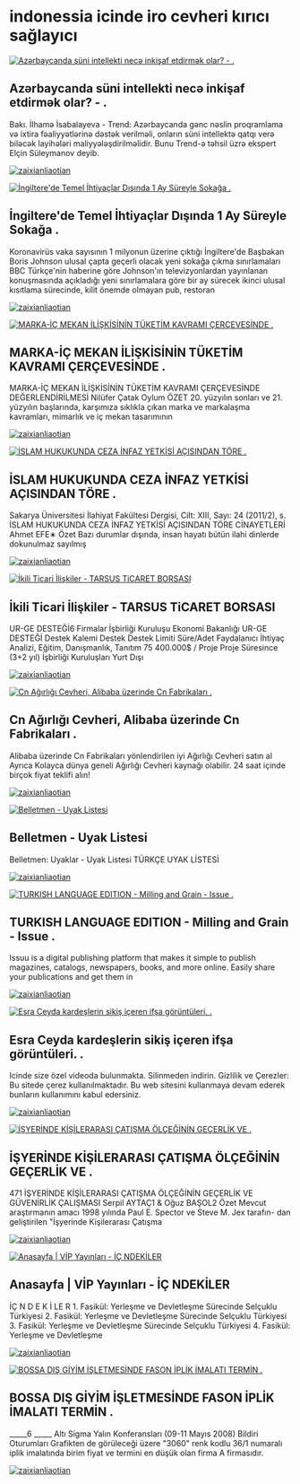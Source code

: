 # indonessia icinde iro cevheri kırıcı sağlayıcı
<a href="https://mnn.zoosnet.net/LR/Chatpre.aspx?id=MNN94995150&p=https://topgrinding.com/" target="_blank">![Azərbaycanda süni intellekti necə inkişaf etdirmək olar? - .](https://github.com/technlg/images/blob/main/20.jpg)</a>
## Azərbaycanda süni intellekti necə inkişaf etdirmək olar? - .
Bakı. İlhamə İsabalayeva - Trend: Azərbaycanda gənc nəslin proqramlama və ixtira fəaliyyətlərinə dəstək verilməli, onların süni intellektə qatqı verə biləcək layihələri maliyyələşdirilməlidir. Bunu Trend-ə təhsil üzrə ekspert Elçin Süleymanov deyib.
<a href="https://mnn.zoosnet.net/LR/Chatpre.aspx?id=MNN94995150&p=https://topgrinding.com/" target="_blank"><img src="https://github.com/technlg/images/raw/main/chat11.jpg" alt="zaixianliaotian"/></a><a href="//whatsapp.shibangsoft.com/WhatsApp.php" ><img src="https://github.com/technlg/images/raw/main/chat11.png" alt=""></a>
<a href="https://mnn.zoosnet.net/LR/Chatpre.aspx?id=MNN94995150&p=https://topgrinding.com/" target="_blank">![İngiltere'de Temel İhtiyaçlar Dışında 1 Ay Süreyle Sokağa .](https://github.com/technlg/images/blob/main/53.jpg)</a>
## İngiltere'de Temel İhtiyaçlar Dışında 1 Ay Süreyle Sokağa .
Koronavirüs vaka sayısının 1 milyonun üzerine çıktığı İngiltere'de Başbakan Boris Johnson ulusal çapta geçerli olacak yeni sokağa çıkma sınırlamaları  BBC Türkçe'nin haberine göre Johnson'ın televizyonlardan yayınlanan konuşmasında açıkladığı yeni sınırlamalara göre bir ay sürecek ikinci ulusal kısıtlama sürecinde, kilit önemde olmayan pub, restoran 
<a href="https://mnn.zoosnet.net/LR/Chatpre.aspx?id=MNN94995150&p=https://topgrinding.com/" target="_blank"><img src="https://github.com/technlg/images/raw/main/chat11.jpg" alt="zaixianliaotian"/></a><a href="//whatsapp.shibangsoft.com/WhatsApp.php" ><img src="https://github.com/technlg/images/raw/main/chat11.png" alt=""></a>
<a href="https://mnn.zoosnet.net/LR/Chatpre.aspx?id=MNN94995150&p=https://topgrinding.com/" target="_blank">![MARKA-İÇ MEKAN İLİŞKİSİNİN TÜKETİM KAVRAMI ÇERÇEVESİNDE .](https://github.com/technlg/images/blob/main/63.jpg)</a>
## MARKA-İÇ MEKAN İLİŞKİSİNİN TÜKETİM KAVRAMI ÇERÇEVESİNDE .
MARKA-İÇ MEKAN İLİŞKİSİNİN TÜKETİM KAVRAMI ÇERÇEVESİNDE DEĞERLENDİRİLMESİ Nilüfer Çatak Oylum  ÖZET 20. yüzyılın sonları ve 21. yüzyılın başlarında, karşımıza sıklıkla çıkan marka ve markalaşma kavramları, mimarlık ve iç mekan tasarımının
<a href="https://mnn.zoosnet.net/LR/Chatpre.aspx?id=MNN94995150&p=https://topgrinding.com/" target="_blank"><img src="https://github.com/technlg/images/raw/main/chat11.jpg" alt="zaixianliaotian"/></a><a href="//whatsapp.shibangsoft.com/WhatsApp.php" ><img src="https://github.com/technlg/images/raw/main/chat11.png" alt=""></a>
<a href="https://mnn.zoosnet.net/LR/Chatpre.aspx?id=MNN94995150&p=https://topgrinding.com/" target="_blank">![İSLAM HUKUKUNDA CEZA İNFAZ YETKİSİ AÇISINDAN TÖRE .](https://github.com/technlg/images/blob/main/66.jpg)</a>
## İSLAM HUKUKUNDA CEZA İNFAZ YETKİSİ AÇISINDAN TÖRE .
Sakarya Üniversitesi İlahiyat Fakültesi Dergisi, Cilt: XIII, Sayı: 24 (2011/2), s. İSLAM HUKUKUNDA CEZA İNFAZ YETKİSİ AÇISINDAN TÖRE CİNAYETLERİ Ahmet EFE∗ Özet Bazı durumlar dışında, insan hayatı bütün ilahi dinlerde dokunulmaz sayılmış
<a href="https://mnn.zoosnet.net/LR/Chatpre.aspx?id=MNN94995150&p=https://topgrinding.com/" target="_blank"><img src="https://github.com/technlg/images/raw/main/chat11.jpg" alt="zaixianliaotian"/></a><a href="//whatsapp.shibangsoft.com/WhatsApp.php" ><img src="https://github.com/technlg/images/raw/main/chat11.png" alt=""></a>
<a href="https://mnn.zoosnet.net/LR/Chatpre.aspx?id=MNN94995150&p=https://topgrinding.com/" target="_blank">![İkili Ticari İlişkiler - TARSUS TiCARET BORSASI](https://github.com/technlg/images/blob/main/21.jpg)</a>
## İkili Ticari İlişkiler - TARSUS TiCARET BORSASI
UR-GE DESTEĞİ6 Firmalar İşbirliği Kuruluşu Ekonomi Bakanlığı UR-GE DESTEĞİ Destek Kalemi Destek Destek Limiti Süre/Adet Faydalanıcı İhtiyaç Analizi, Eğitim, Danışmanlık, Tanıtım 75 400.000$ / Proje Proje Süresince (3+2 yıl) İşbirliği Kuruluşları Yurt Dışı 
<a href="https://mnn.zoosnet.net/LR/Chatpre.aspx?id=MNN94995150&p=https://topgrinding.com/" target="_blank"><img src="https://github.com/technlg/images/raw/main/chat11.jpg" alt="zaixianliaotian"/></a><a href="//whatsapp.shibangsoft.com/WhatsApp.php" ><img src="https://github.com/technlg/images/raw/main/chat11.png" alt=""></a>
<a href="https://mnn.zoosnet.net/LR/Chatpre.aspx?id=MNN94995150&p=https://topgrinding.com/" target="_blank">![Cn Ağırlığı Cevheri, Alibaba üzerinde Cn Fabrikaları .](https://github.com/technlg/images/blob/main/50.jpg)</a>
## Cn Ağırlığı Cevheri, Alibaba üzerinde Cn Fabrikaları .
Alibaba üzerinde Cn Fabrikaları yönlendirilen iyi Ağırlığı Cevheri satın al Ayrıca Kolayca dünya geneli Ağırlığı Cevheri kaynağı olabilir. 24 saat içinde birçok fiyat teklifi alın!
<a href="https://mnn.zoosnet.net/LR/Chatpre.aspx?id=MNN94995150&p=https://topgrinding.com/" target="_blank"><img src="https://github.com/technlg/images/raw/main/chat11.jpg" alt="zaixianliaotian"/></a><a href="//whatsapp.shibangsoft.com/WhatsApp.php" ><img src="https://github.com/technlg/images/raw/main/chat11.png" alt=""></a>
<a href="https://mnn.zoosnet.net/LR/Chatpre.aspx?id=MNN94995150&p=https://topgrinding.com/" target="_blank">![Belletmen - Uyak Listesi](https://github.com/technlg/images/blob/main/12.jpg)</a>
## Belletmen - Uyak Listesi
Belletmen: Uyaklar - Uyak Listesi TÜRKÇE UYAK LİSTESİ
<a href="https://mnn.zoosnet.net/LR/Chatpre.aspx?id=MNN94995150&p=https://topgrinding.com/" target="_blank"><img src="https://github.com/technlg/images/raw/main/chat11.jpg" alt="zaixianliaotian"/></a><a href="//whatsapp.shibangsoft.com/WhatsApp.php" ><img src="https://github.com/technlg/images/raw/main/chat11.png" alt=""></a>
<a href="https://mnn.zoosnet.net/LR/Chatpre.aspx?id=MNN94995150&p=https://topgrinding.com/" target="_blank">![TURKISH LANGUAGE EDITION - Milling and Grain - Issue .](https://github.com/technlg/images/blob/main/33.jpg)</a>
## TURKISH LANGUAGE EDITION - Milling and Grain - Issue .
Issuu is a digital publishing platform that makes it simple to publish magazines, catalogs, newspapers, books, and more online. Easily share your publications and get them in 
<a href="https://mnn.zoosnet.net/LR/Chatpre.aspx?id=MNN94995150&p=https://topgrinding.com/" target="_blank"><img src="https://github.com/technlg/images/raw/main/chat11.jpg" alt="zaixianliaotian"/></a><a href="//whatsapp.shibangsoft.com/WhatsApp.php" ><img src="https://github.com/technlg/images/raw/main/chat11.png" alt=""></a>
<a href="https://mnn.zoosnet.net/LR/Chatpre.aspx?id=MNN94995150&p=https://topgrinding.com/" target="_blank">![Esra Ceyda kardeşlerin sikiş içeren ifşa görüntüleri. .](https://github.com/technlg/images/blob/main/38.jpg)</a>
## Esra Ceyda kardeşlerin sikiş içeren ifşa görüntüleri. .
Icinde size özel videoda bulunmakta. Silinmeden indirin. Gizlilik ve Çerezler: Bu sitede çerez kullanılmaktadır. Bu web sitesini kullanmaya devam ederek bunların kullanımını kabul edersiniz.
<a href="https://mnn.zoosnet.net/LR/Chatpre.aspx?id=MNN94995150&p=https://topgrinding.com/" target="_blank"><img src="https://github.com/technlg/images/raw/main/chat11.jpg" alt="zaixianliaotian"/></a><a href="//whatsapp.shibangsoft.com/WhatsApp.php" ><img src="https://github.com/technlg/images/raw/main/chat11.png" alt=""></a>
<a href="https://mnn.zoosnet.net/LR/Chatpre.aspx?id=MNN94995150&p=https://topgrinding.com/" target="_blank">![İŞYERİNDE KİŞİLERARASI ÇATIŞMA ÖLÇEĞİNİN GEÇERLİK VE .](https://github.com/technlg/images/blob/main/65.jpg)</a>
## İŞYERİNDE KİŞİLERARASI ÇATIŞMA ÖLÇEĞİNİN GEÇERLİK VE .
471 İŞYERİNDE KİŞİLERARASI ÇATIŞMA ÖLÇEĞİNİN GEÇERLİK VE GÜVENİRLİK ÇALIŞMASI Serpil AYTAÇ1 & Oğuz BAŞOL2 Özet Mevcut araştırmanın amacı 1998 yılında Paul E. Spector ve Steve M. Jex tarafın- dan geliştirilen "İşyerinde Kişilerarası Çatışma
<a href="https://mnn.zoosnet.net/LR/Chatpre.aspx?id=MNN94995150&p=https://topgrinding.com/" target="_blank"><img src="https://github.com/technlg/images/raw/main/chat11.jpg" alt="zaixianliaotian"/></a><a href="//whatsapp.shibangsoft.com/WhatsApp.php" ><img src="https://github.com/technlg/images/raw/main/chat11.png" alt=""></a>
<a href="https://mnn.zoosnet.net/LR/Chatpre.aspx?id=MNN94995150&p=https://topgrinding.com/" target="_blank">![Anasayfa | VİP Yayınları - İÇ NDEKİLER](https://github.com/technlg/images/blob/main/20.jpg)</a>
## Anasayfa | VİP Yayınları - İÇ NDEKİLER
İÇ N D E K İ LE R 1. Fasikül: Yerleşme ve Devletleşme Sürecinde Selçuklu Türkiyesi 2. Fasikül: Yerleşme ve Devletleşme Sürecinde Selçuklu Türkiyesi 3. Fasikül: Yerleşme ve Devletleşme Sürecinde Selçuklu Türkiyesi 4. Fasikül: Yerleşme ve Devletleşme
<a href="https://mnn.zoosnet.net/LR/Chatpre.aspx?id=MNN94995150&p=https://topgrinding.com/" target="_blank"><img src="https://github.com/technlg/images/raw/main/chat11.jpg" alt="zaixianliaotian"/></a><a href="//whatsapp.shibangsoft.com/WhatsApp.php" ><img src="https://github.com/technlg/images/raw/main/chat11.png" alt=""></a>
<a href="https://mnn.zoosnet.net/LR/Chatpre.aspx?id=MNN94995150&p=https://topgrinding.com/" target="_blank">![BOSSA DIŞ GİYİM İŞLETMESİNDE FASON İPLİK İMALATI TERMİN .](https://github.com/technlg/images/blob/main/21.jpg)</a>
## BOSSA DIŞ GİYİM İŞLETMESİNDE FASON İPLİK İMALATI TERMİN .
_____6 _____ Altı Sigma Yalın Konferansları (09-11 Mayıs 2008) Bildiri Oturumları Grafikten de görüleceği üzere "3060" renk kodlu 36/1 numaralı iplik imalatında birim fiyat ve termini en düşük olan firma A firmasıdır.
<a href="https://mnn.zoosnet.net/LR/Chatpre.aspx?id=MNN94995150&p=https://topgrinding.com/" target="_blank"><img src="https://github.com/technlg/images/raw/main/chat11.jpg" alt="zaixianliaotian"/></a><a href="//whatsapp.shibangsoft.com/WhatsApp.php" ><img src="https://github.com/technlg/images/raw/main/chat11.png" alt=""></a>
